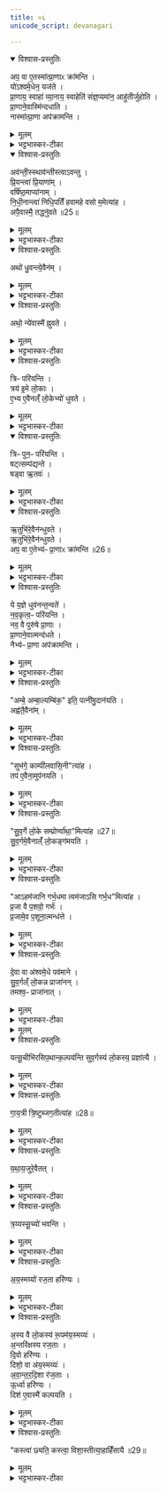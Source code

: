 ```yaml
---
title: ०६
unicode_script: devanagari

---
```

<details open><summary>विश्वास-प्रस्तुतिः</summary>

अप॒ वा ए॒तस्मा॑त्प्रा॒णाᳵ क्रा॑मन्ति ।  
यो॑ऽश्वमे॒धेन॒ यज॑ते ।  
प्रा॒णाय॒ स्वाहा॑ व्या॒नाय॒ स्वाहेति॑ संज्ञ॒प्यमा॑न॒ आहु॑तीर्जुहोति ।  
प्रा॒णाने॒वास्मि॑न्दधाति ।  
नास्मा॑त्प्रा॒णा अप॑क्रामन्ति ।  
</details>

<details><summary>मूलम्</summary>

अप॒ वा ए॒तस्मा॑त्प्रा॒णाᳵ क्रा॑मन्ति ।  
यो॑ऽश्वमे॒धेन॒ यज॑ते ।  
प्रा॒णाय॒ स्वाहा॑ व्या॒नाय॒ स्वाहेति॑ संज्ञ॒प्यमा॑न॒ आहु॑तीर्जुहोति ।  
प्रा॒णाने॒वास्मि॑न्दधाति ।  
नास्मा॑त्प्रा॒णा अप॑क्रामन्ति ।  
</details>

<details><summary>भट्टभास्कर-टीका</summary>

1अप वा इत्यादि ॥ बहूनां पशूनां प्राणवियोजनकरणात् तत्कारिणो यजमानादपि प्राणा अपक्रामन्ति तस्मात् अनेन होमेन यजमाने प्राणान् स्थापयति ॥
</details>

<details open><summary>विश्वास-प्रस्तुतिः</summary>

अव॑न्ती॒स्स्थाव॑न्तीस्त्वाऽवन्तु ।  
प्रि॒यन्त्वा॑ प्रि॒याणा॑म् ।  
वर्षि॑ष्ठ॒माप्या॑नाम् ।  
नि॒धी॒नान्त्वा॑ निधि॒पतिँ॑ हवामहे वसो म॒मेत्या॑ह ।  
अपै॒वास्मै॒ तद्ध्नु॑वते ॥25॥  
</details>

<details><summary>मूलम्</summary>

अव॑न्ती॒स्स्थाव॑न्तीस्त्वाऽवन्तु ।  
प्रि॒यन्त्वा॑ प्रि॒याणा॑म् ।  
वर्षि॑ष्ठ॒माप्या॑नाम् ।  
नि॒धी॒नान्त्वा॑ निधि॒पतिँ॑ हवामहे वसो म॒मेत्या॑ह ।  
अपै॒वास्मै॒ तद्ध्नु॑वते ॥25॥  
</details>

<details><summary>भट्टभास्कर-टीका</summary>

2अवन्तीस्स्थेति ॥ अत्र राजपत्न्यो दक्षिणान् केशपक्षानुद्ग्रथ्य सव्यान् प्रस्रस्य दक्षिणानूरूनाघ्नानाः सिग्भिरवधून्वन्त्यः त्रिः प्रदक्षिणमश्वं धुवन्त्यः परियन्ति अनेन मन्त्रेण । अथ सव्यानुद्ग्रथ्य दक्षिणान् प्रस्रस्य सव्यानूरूनाघ्नानाः अनभिधून्वन्त्यः त्रिः प्रतिपरियन्ति प्रदक्षिणमन्ततो यथा प्रथमे पर्याये । तत्र मृतोपचारभूतसिग्वातस्थानीयं सिग्भिरश्वस्य अभिधूननं क्रियते । तत्सर्वमस्मा अश्वाय अपह्नुवते । अनेन मन्त्रेण करणानि चादधति । अपीत्यै देवतास्त्वामवन्तु, प्रियत्वादिगुणकं त्वामाह्वयामः इति च मन्त्रलिङ्गात् ।  
</details>

<details open><summary>विश्वास-प्रस्तुतिः</summary>

अथो॑ धु॒वन्त्ये॒वैन॑म् ।  
</details>

<details><summary>मूलम्</summary>

अथो॑ धु॒वन्त्ये॒वैन॑म् ।  
</details>

<details><summary>भट्टभास्कर-टीका</summary>

कोऽर्थस्तर्हि मृतोपचारस्थानीयेन सिग्भिरभिधवनेनेत्याह - अथो इति । परिधवनच्छलेन एनमश्वमेता धुवन्ति चलयन्ति अप्रेतत्वान्नानयन्ति ।  
</details>

<details open><summary>विश्वास-प्रस्तुतिः</summary>

अथो॒ न्ये॑वास्मै॑ ह्नुवते ।  
</details>

<details><summary>मूलम्</summary>

अथो॒ न्ये॑वास्मै॑ ह्नुवते ।  
</details>

<details><summary>भट्टभास्कर-टीका</summary>

तदपि किमर्थमित्याह । अथो इति । संज्ञपनमेवास्मै निह्नुवते अपलपन्ति न मृतोऽसीति ॥
</details>

<details open><summary>विश्वास-प्रस्तुतिः</summary>

त्रिᳶ परि॑यन्ति ।  
त्रय॑ इ॒मे लो॒काः ।  
ए॒भ्य ए॒वैनल्ँ॑ लो॒केभ्यो॑ धुवते ।  
</details>

<details><summary>मूलम्</summary>

त्रिᳶ परि॑यन्ति ।  
त्रय॑ इ॒मे लो॒काः ।  
ए॒भ्य ए॒वैनल्ँ॑ लो॒केभ्यो॑ धुवते ।  
</details>

<details><summary>भट्टभास्कर-टीका</summary>

3एभ्य इति ॥ एभ्यस्त्रिभ्यो लोकेभ्यः एनं धुवते लोकत्रयसंचरणसामर्थ्याय लोकस्थितये वा ॥
</details>

<details open><summary>विश्वास-प्रस्तुतिः</summary>

त्रिᳶ पुन॒ᳶ परि॑यन्ति ।  
षट्त्सम्प॑द्यन्ते ।  
षड्वा ऋ॒तवः॑ ।  
</details>

<details><summary>मूलम्</summary>

त्रिᳶ पुन॒ᳶ परि॑यन्ति ।  
षट्त्सम्प॑द्यन्ते ।  
षड्वा ऋ॒तवः॑ ।  
</details>

<details><summary>भट्टभास्कर-टीका</summary>

4त्रिः पुनरिति ॥ पुनरपि त्रिः प्रदक्षिणं परियन्ति सामर्थ्यान्मध्ये त्रिः परियन्तीत्युक्तं भवति । तदाह - 'नवकृत्वः परियन्ति' इति ।  
</details>

<details open><summary>विश्वास-प्रस्तुतिः</summary>

ऋ॒तुभि॑रे॒वैन॑न्धुवते ।  
ऋ॒तुभि॑रे॒वैन॑न्धुवते ।  
अप॒ वा ए॒तेभ्य॑ᳶ प्रा॒णाᳵ क्रा॑मन्ति ॥26॥  
</details>

<details><summary>मूलम्</summary>

ऋ॒तुभि॑रे॒वैन॑न्धुवते ।  
ऋ॒तुभि॑रे॒वैन॑न्धुवते ।  
अप॒ वा ए॒तेभ्य॑ᳶ प्रा॒णाᳵ क्रा॑मन्ति ॥26॥  
</details>

<details><summary>भट्टभास्कर-टीका</summary>

ऋतुभिरिति । ऋतवो हि मृतमप्युत्थापयेयुरिति भावः ॥
</details>

<details open><summary>विश्वास-प्रस्तुतिः</summary>

ये य॒ज्ञे धुव॑नन्त॒न्वते॑ ।  
न॒व॒कृत्व॒ᳶ परि॑यन्ति ।   
नव॒ वै पुरु॑षे प्रा॒णाः ।  
प्रा॒णाने॒वात्मन्द॑धते ।  
नैभ्य॑ᳶ प्रा॒णा अप॑क्रामन्ति ।  
</details>

<details><summary>मूलम्</summary>

ये य॒ज्ञे धुव॑नन्त॒न्वते॑ ।  
न॒व॒कृत्व॒ᳶ परि॑यन्ति ।   
नव॒ वै पुरु॑षे प्रा॒णाः ।  
प्रा॒णाने॒वात्मन्द॑धते ।  
नैभ्य॑ᳶ प्रा॒णा अप॑क्रामन्ति ।  
</details>

<details><summary>भट्टभास्कर-टीका</summary>

5ये यज्ञ इति ॥ ये प्रेतोपचारं सिग्भिर्धुवनं यज्ञे दैवे कर्मणि कुर्वते । गुणाभावश्छान्दसः । तत्र नवत्वान्वयात् प्राणानात्मनि दधते महिष्यादयः । ततः प्राणा एभ्यो नापक्रामन्ति ॥
</details>

<details open><summary>विश्वास-प्रस्तुतिः</summary>

"अम्बे॒ अम्बा॒ल्यम्बि॑क॒" इति॒ पत्नी॑मु॒दान॑यति ।  
अह्व॑तै॒वैना॑म् ।  
</details>

<details><summary>मूलम्</summary>

"अम्बे॒ अम्बा॒ल्यम्बि॑क॒" इति॒ पत्नी॑मु॒दान॑यति ।  
अह्व॑तै॒वैना॑म् ।  
</details>

<details><summary>भट्टभास्कर-टीका</summary>

6अम्ब इत्यादिना महिषीमलंकृतामुदानयति हस्ते गृह्णाति रमणवत् आह्वयत्येनामेतेन कर्मणे ।  
</details>

<details open><summary>विश्वास-प्रस्तुतिः</summary>

"सुभ॑गे॒ काम्पी॑लवासि॒नी"त्या॑ह ।  
तप॑ ए॒वैना॒मुप॑नयति ।  
</details>

<details><summary>मूलम्</summary>

"सुभ॑गे॒ काम्पी॑लवासि॒नी"त्या॑ह ।  
तप॑ ए॒वैना॒मुप॑नयति ।  
</details>

<details><summary>भट्टभास्कर-टीका</summary>

तप एवेति । संतापहेतुत्वात् अस्या एतत्तपस्स्थानीयं यन्मृतेन मिथुनीभवनम् ।  
</details>

<details open><summary>विश्वास-प्रस्तुतिः</summary>

"सु॒व॒र्गे लो॒के सम्प्रोर्ण्वा॑था॒"मित्या॑ह ॥27॥  
सु॒व॒र्गमे॒वैनाल्ँ॑ लो॒कङ्ग॑मयति ।  
</details>

<details><summary>मूलम्</summary>

"सु॒व॒र्गे लो॒के सम्प्रोर्ण्वा॑था॒"मित्या॑ह ॥27॥  
सु॒व॒र्गमे॒वैनाल्ँ॑ लो॒कङ्ग॑मयति ।  
</details>

<details><summary>भट्टभास्कर-टीका</summary>

स्वर्गमेवेति । स्वर्गमनायैवेदं कर्म भवत्यस्या रत्यर्थं छादनं यत्क्रियते छादितत्वात्स्वर्गस्य ॥
</details>

<details open><summary>विश्वास-प्रस्तुतिः</summary>

"आऽहम॑जानि गर्भ॒धमा त्वम॑जाऽसि गर्भ॒ध"मित्या॑ह ।  
प्र॒जा वै प॒शवो॒ गर्भः॑ ।  
प्र॒जामे॒व प॒शूना॒त्मन्ध॑त्ते ।  
</details>

<details><summary>मूलम्</summary>

"आऽहम॑जानि गर्भ॒धमा त्वम॑जाऽसि गर्भ॒ध"मित्या॑ह ।  
प्र॒जा वै प॒शवो॒ गर्भः॑ ।  
प्र॒जामे॒व प॒शूना॒त्मन्ध॑त्ते ।  
</details>

<details><summary>भट्टभास्कर-टीका</summary>

7एवं प्रहेळिकास्थानीयान्यन्यपराणि एतानि वाक्यानि कर्मप्राशसत्यप्रतिपादनपरतया व्याख्यायन्ते ब्राह्मणेन - प्रजा वा इति ॥ गर्भधारणवाचोयुक्तिः सर्वप्रजापशुधारणसामर्थ्यं कर्मणः ख्यापयति ॥
</details>

<details open><summary>विश्वास-प्रस्तुतिः</summary>

दे॒वा वा अ॑श्वमे॒धे पव॑माने ।  
सु॒व॒र्गल्ँ लो॒कन्न प्राजा॑नन् ।  
तमश्व॒ᳶ प्राजा॑नात् ।  
</details>

<details><summary>मूलम्</summary>

दे॒वा वा अ॑श्वमे॒धे पव॑माने ।  
सु॒व॒र्गल्ँ लो॒कन्न प्राजा॑नन् ।  
तमश्व॒ᳶ प्राजा॑नात् ।  
</details>

<details><summary>भट्टभास्कर-टीका</summary>

8देवा वा इत्यादि ॥ व्याख्यातम् ।  
</details>


<details><summary>मूलम्</summary>

यत्सू॒चीभि॑रसिप॒थान्क॒ल्पय॑न्ति ।  
सु॒व॒र्गस्य॑ लो॒कस्य॒ प्रज्ञा॑त्यै ।  
</details>

<details open><summary>विश्वास-प्रस्तुतिः</summary>

यत्सू॒चीभि॑रसिप॒थान्क॒ल्पय॑न्ति सुव॒र्गस्य॑ लो॒कस्य॒ प्रज्ञा॑त्यै ।  
</details>

<details><summary>मूलम्</summary>

यत्सू॒चीभि॑रसिप॒थान्क॒ल्पय॑न्ति सुव॒र्गस्य॑ लो॒कस्य॒ प्रज्ञा॑त्यै ।  
</details>

<details><summary>भट्टभास्कर-टीका</summary>

यत्सूचीभिरिति । विशसनकाले यैः पथिभिरसिर्गच्छति तान् असिमार्गान् सूचीभिः कल्पयन्ति महिष्यादयः । तन्मार्गज्ञानं स्वर्गस्य प्रज्ञात्यै भवति ।  
</details>

<details open><summary>विश्वास-प्रस्तुतिः</summary>

गा॒य॒त्री त्रि॒ष्टुब्जग॒तीत्या॑ह ॥28॥  
</details>

<details><summary>मूलम्</summary>

गा॒य॒त्री त्रि॒ष्टुब्जग॒तीत्या॑ह ॥28॥  
</details>

<details><summary>भट्टभास्कर-टीका</summary>

गायत्रीत्यादि । 'गायत्री त्रिष्टुप्' इत्यारभ्य द्वाभ्यां द्वाम्यामृग्भ्यां महिष्यादयः क्रमेण कल्पयन्ति ।  
</details>

<details open><summary>विश्वास-प्रस्तुतिः</summary>

य॒था॒य॒जुरे॒वैतत् ।  
</details>

<details><summary>मूलम्</summary>

य॒था॒य॒जुरे॒वैतत् ।  
</details>

<details><summary>भट्टभास्कर-टीका</summary>

यथायजुरिति । गायत्र्यादिभिरेवासिमार्गाः प्रवर्तिता भवन्ति ततः ऋत्विजां नापराधः ॥
</details>

<details open><summary>विश्वास-प्रस्तुतिः</summary>

त्र॒य्यस्सू॒च्यो॑ भवन्ति ।  
</details>

<details><summary>मूलम्</summary>

त्र॒य्यस्सू॒च्यो॑ भवन्ति ।  
</details>

<details><summary>भट्टभास्कर-टीका</summary>

9त्रय्य इति ॥ त्रयोऽवयवा आसामिति । 'द्वित्रिभ्यां तयस्यायच्' इत्ययजादेशः ।  
</details>

<details open><summary>विश्वास-प्रस्तुतिः</summary>

अ॒य॒स्मय्यो॑ रज॒ता हरि॑ण्यः ।  
</details>

<details><summary>मूलम्</summary>

अ॒य॒स्मय्यो॑ रज॒ता हरि॑ण्यः ।  
</details>

<details><summary>भट्टभास्कर-टीका</summary>

अयस्मय्य इति । 'अयस्मयादीनि छन्दसि' इति भत्वम् । लोकत्रयानुसारेण महिप्यादिक्रमो नादृतः ।  
</details>

<details open><summary>विश्वास-प्रस्तुतिः</summary>

अ॒स्य वै लो॒कस्य॑ रू॒पम॑य॒स्मय्यः॑ ।  
अ॒न्तरि॑क्षस्य रज॒ताः ।  
दि॒वो हरि॑ण्यः ।  
दिशो॒ वा अ॑य॒स्मय्यः॑ ।  
अ॒वा॒न्त॒र॒दि॒शा र॑ज॒ताः ।  
ऊ॒र्ध्वा हरि॑ण्यः ।  
दिश॑ ए॒वास्मै॑ कल्पयति ।  
</details>

<details><summary>मूलम्</summary>

अ॒स्य वै लो॒कस्य॑ रू॒पम॑य॒स्मय्यः॑ ।  
अ॒न्तरि॑क्षस्य रज॒ताः ।  
दि॒वो हरि॑ण्यः ।  
दिशो॒ वा अ॑य॒स्मय्यः॑ ।  
अ॒वा॒न्त॒र॒दि॒शा र॑ज॒ताः ।  
ऊ॒र्ध्वा हरि॑ण्यः ।  
दिश॑ ए॒वास्मै॑ कल्पयति ।  
</details>

<details><summary>भट्टभास्कर-टीका</summary>

तदेवाह अस्य वा इति । उत्तरोत्तरप्रशस्तत्वादेवमुक्तम् ।  

हरिण्यस्सौवर्ण्यः ॥

सौवर्णीभिः पथोऽसेर्जनयति महिषी क्रोडकण्ठान्तराळे  
वावाता राजतीभिर्विरचयति पथः क्रोडनाभ्यन्तराळे ।  
शिष्टे गात्रेऽसिमार्गान् रचयति परिवृक्त्येवमेवायसीभिः  
कण्ठादौ स्यादसक्तादधि(सि)पथकरणं सौकरीयं विशस्तिः ॥  
</details>

<details open><summary>विश्वास-प्रस्तुतिः</summary>

"कस्त्वा॑ छ्यति॒ कस्त्वा॒ विशा॒स्तीत्या॒हाहिँ॑सायै ॥29॥  
</details>

<details><summary>मूलम्</summary>

"कस्त्वा॑ छ्यति॒ कस्त्वा॒ विशा॒स्तीत्या॒हाहिँ॑सायै ॥29॥  
</details>

<details><summary>भट्टभास्कर-टीका</summary>

10कस्त्वेत्यश्वस्य त्वचमाच्छिनत्ति ॥ तत्र कः प्रजापतिरेव त्वा छ्यति छिनत्ति नाहमिति वचनात् अहिंसायै भवत्यात्मनः॥



इति तैत्तिरीये ब्राह्मणे तृतीयेऽष्टके नवमप्रपाठके षष्ठोऽनुवाकः ॥  

</details>